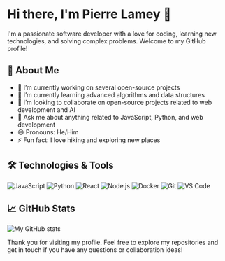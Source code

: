 # Hi there, I'm Pierre Lamey 👋

I'm a passionate software developer with a love for coding, learning new technologies, and solving complex problems. Welcome to my GitHub profile!

## 🚀 About Me

- 🔭 I’m currently working on several open-source projects
- 🌱 I’m currently learning advanced algorithms and data structures
- 👯 I’m looking to collaborate on open-source projects related to web development and AI
- 💬 Ask me about anything related to JavaScript, Python, and web development
- 😄 Pronouns: He/Him
- ⚡ Fun fact: I love hiking and exploring new places

## 🛠️ Technologies & Tools

![JavaScript](https://img.shields.io/badge/-JavaScript-F7DF1E?style=flat&logo=javascript&logoColor=black)
![Python](https://img.shields.io/badge/-Python-3776AB?style=flat&logo=python&logoColor=white)
![React](https://img.shields.io/badge/-React-61DAFB?style=flat&logo=react&logoColor=black)
![Node.js](https://img.shields.io/badge/-Node.js-339933?style=flat&logo=node.js&logoColor=white)
![Docker](https://img.shields.io/badge/-Docker-2496ED?style=flat&logo=docker&logoColor=white)
![Git](https://img.shields.io/badge/-Git-F05032?style=flat&logo=git&logoColor=white)
![VS Code](https://img.shields.io/badge/-VS_Code-007ACC?style=flat&logo=visual-studio-code&logoColor=white)

## 📈 GitHub Stats

![My GitHub stats](https://github-readme-stats.vercel.app/api?username=pierrelmy&show_icons=true&theme=radical)

Thank you for visiting my profile. Feel free to explore my repositories and get in touch if you have any questions or collaboration ideas!
